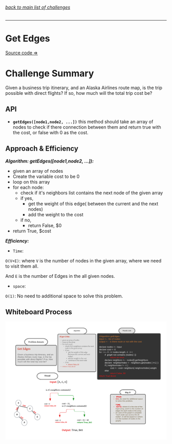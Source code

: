 ###### [back to main list of challenges](https://github.com/MHD22/data-structures-and-algorithms-401#readme)

<hr>


# Get Edges

[Source code =>](https://github.com/MHD22/data-structures-and-algorithms-401/blob/main/Data-Structures/graph/app/src/main/java/graph/Graph.java)


# Challenge Summary

Given a business trip itinerary, and an Alaska Airlines route map, is the trip possible with direct flights? If so, how much will the total trip cost be?


## API

* **`getEdges([node1,node2, ...])`** this method should take an array of nodes to check if there connection between them and return true with the cost, or false with 0 as the cost.


## Approach & Efficiency

***Algorithm: getEdges([node1,node2, ...]):***

* given an array of nodes
* Create the variable cost to be 0
* loop on this array
* for each node:
  * check if it's neighbors list contains the next node of the given array 
  * if yes,
    * get the weight of this edge( between the current and the next nodes)
    * add the weight to the cost
  * if no,
    * return False, $0
* return True, $cost


***Efficiency:***

* `Time`: 

`O(V+E)`:
where `V` is the number of nodes in the given array, where we need to visit them all.

And `E` is the number of Edges in the all given nodes.


* `space`:

`O(1)`:
No need to additional space to solve this problem.


## Whiteboard Process

![Whiteboard_Graph](./assets/GetEdges.png)

